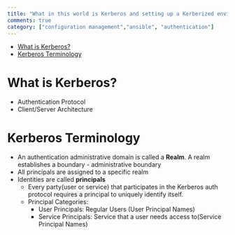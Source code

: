 ```yaml
---  
title: "What in this world is Kerberos and setting up a Kerberized environment with Ansible"
comments: true
category: ["configuration management","ansible", "authentication"]
---  
```


- [What is Kerberos?](#what-is-kerberos)
- [Kerberos Terminology](#kerberos-terminology)

# What is Kerberos?
  * Authentication Protocol
  * Client/Server Architecture

# Kerberos Terminology
  * An authentication administrative domain is called a **Realm**. A realm establishes a boundary - administrative boundary
  * All principals are assigned to a specific realm
  * Identities are called **principals**
    * Every party(user or service) that participates in the Kerberos auth protocol requires a principal to uniquely identify itself.
    * Principal Categories:
      * User Principals: Regular Users (User Principal Names)
      * Service Principals: Service that a user needs access to(Service Principal Names)